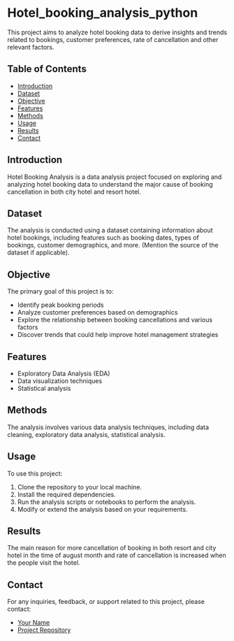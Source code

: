 # Hotel_booking_analysis_python
This project aims to analyze hotel booking data to derive insights and trends related to bookings, customer preferences, rate of cancellation and other relevant factors.

## Table of Contents
- [Introduction](#introduction)
- [Dataset](#dataset)
- [Objective](#objective)
- [Features](#features)
- [Methods](#methods)
- [Usage](#usage)
- [Results](#results)
- [Contact](#contact)

## Introduction
Hotel Booking Analysis is a data analysis project focused on exploring and analyzing hotel booking data to understand the major cause of booking cancellation in both city hotel and resort hotel.

## Dataset
The analysis is conducted using a dataset containing information about hotel bookings, including features such as booking dates, types of bookings, customer demographics, and more. (Mention the source of the dataset if applicable).

## Objective
The primary goal of this project is to:
- Identify peak booking periods
- Analyze customer preferences based on demographics
- Explore the relationship between booking cancellations and various factors
- Discover trends that could help improve hotel management strategies

## Features
- Exploratory Data Analysis (EDA)
- Data visualization techniques
- Statistical analysis

## Methods
The analysis involves various data analysis techniques, including data cleaning, exploratory data analysis, statistical analysis.

## Usage
To use this project:
1. Clone the repository to your local machine.
2. Install the required dependencies.
3. Run the analysis scripts or notebooks to perform the analysis.
4. Modify or extend the analysis based on your requirements.

## Results
The main reason for more cancellation of booking in both resort and city hotel in the time of august month and rate of cancellation is increased when the people visit the hotel.

## Contact
For any inquiries, feedback, or support related to this project, please contact:
- [Your Name](mailto:your-email@example.com)
- [Project Repository](https://github.com/irawhseham27/Hotel_booking_analysis_python/edit/main)
